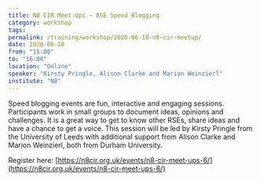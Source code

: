 ```yaml
---
title: N8 CIR Meet-Ups – RSE Speed Blogging
category: workshop
tags:
permalink: /training/workshop/2020-06-18-n8-cir-meetup/
date: 2020-06-18
from: "15:00"
to: "16:00"
location: "Online"
speaker: "Kirsty Pringle, Alison Clarke and Marion Weinzierl"
institute: "N8"
---
```


Speed blogging events are fun, interactive and engaging sessions.
Participants work in small groups to document ideas, opinions and challenges.
It is a great way to get to know other RSEs, share ideas and have a chance to get a voice.
This session will be led by Kirsty Pringle from the University of Leeds
with additional support from Alison Clarke and Marion Weinzierl, both from Durham University.

Register here: [https://n8cir.org.uk/events/n8-cir-meet-ups-6/](https://n8cir.org.uk/events/n8-cir-meet-ups-6/)
